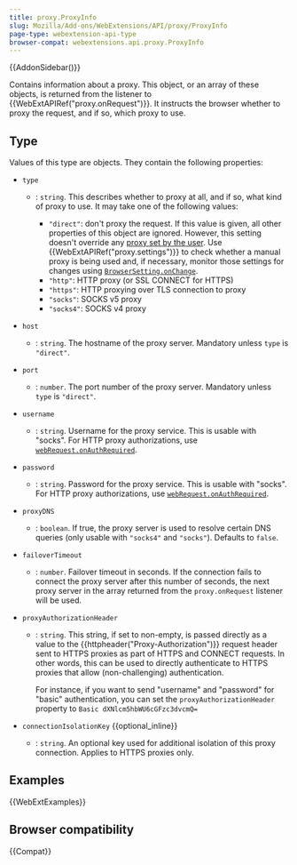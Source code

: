 ```yaml
---
title: proxy.ProxyInfo
slug: Mozilla/Add-ons/WebExtensions/API/proxy/ProxyInfo
page-type: webextension-api-type
browser-compat: webextensions.api.proxy.ProxyInfo
---
```


{{AddonSidebar()}}

Contains information about a proxy. This object, or an array of these objects, is returned from the listener to {{WebExtAPIRef("proxy.onRequest")}}. It instructs the browser whether to proxy the request, and if so, which proxy to use.

## Type

Values of this type are objects. They contain the following properties:

- `type`

  - : `string`. This describes whether to proxy at all, and if so, what kind of proxy to use. It may take one of the following values:

    - `"direct"`: don't proxy the request. If this value is given, all other properties of this object are ignored. However, this setting doesn't override any [proxy set by the user](https://support.mozilla.org/en-US/kb/connection-settings-firefox). Use {{WebExtAPIRef("proxy.settings")}} to check whether a manual proxy is being used and, if necessary, monitor those settings for changes using [`BrowserSetting.onChange`](/en-US/docs/Mozilla/Add-ons/WebExtensions/API/types/BrowserSetting/onChange).
    - `"http"`: HTTP proxy (or SSL CONNECT for HTTPS)
    - `"https"`: HTTP proxying over TLS connection to proxy
    - `"socks"`: SOCKS v5 proxy
    - `"socks4"`: SOCKS v4 proxy

- `host`
  - : `string`. The hostname of the proxy server. Mandatory unless `type` is `"direct"`.
- `port`
  - : `number`. The port number of the proxy server. Mandatory unless `type` is `"direct"`.
- `username`
  - : `string`. Username for the proxy service. This is usable with "socks". For HTTP proxy authorizations, use [`webRequest.onAuthRequired`](/en-US/docs/Mozilla/Add-ons/WebExtensions/API/webRequest/onAuthRequired).
- `password`
  - : `string`. Password for the proxy service. This is usable with "socks". For HTTP proxy authorizations, use [`webRequest.onAuthRequired`](/en-US/docs/Mozilla/Add-ons/WebExtensions/API/webRequest/onAuthRequired).
- `proxyDNS`
  - : `boolean`. If true, the proxy server is used to resolve certain DNS queries (only usable with `"socks4"` and `"socks"`). Defaults to `false`.
- `failoverTimeout`
  - : `number`. Failover timeout in seconds. If the connection fails to connect the proxy server after this number of seconds, the next proxy server in the array returned from the `proxy.onRequest` listener will be used.
- `proxyAuthorizationHeader`

  - : `string`. This string, if set to non-empty, is passed directly as a value to the {{httpheader("Proxy-Authorization")}} request header sent to HTTPS proxies as part of HTTPS and CONNECT requests. In other words, this can be used to directly authenticate to HTTPS proxies that allow (non-challenging) authentication.

    For instance, if you want to send "username" and "password" for "basic" authentication, you can set the `proxyAuthorizationHeader` property to `Basic dXNlcm5hbWU6cGFzc3dvcmQ=`

- `connectionIsolationKey` {{optional_inline}}
  - : `string`. An optional key used for additional isolation of this proxy connection. Applies to HTTPS proxies only.

## Examples

{{WebExtExamples}}

## Browser compatibility

{{Compat}}
